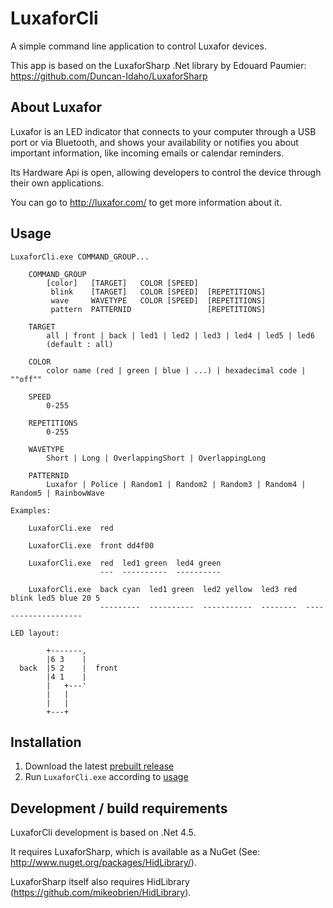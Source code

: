 # LuxaforCli

A simple command line application to control Luxafor devices.

This app is based on the LuxaforSharp .Net library by Edouard Paumier:  
https://github.com/Duncan-Idaho/LuxaforSharp

## About Luxafor

Luxafor is an LED indicator that connects to your computer through a USB port 
or via Bluetooth, and shows your availability or notifies you about important 
information, like incoming emails or calendar reminders.

Its Hardware Api is open, allowing developers to control the device through
their own applications.

You can go to http://luxafor.com/ to get more information about it.

## Usage

    LuxaforCli.exe COMMAND_GROUP...

        COMMAND_GROUP
            [color]   [TARGET]   COLOR [SPEED]
             blink    [TARGET]   COLOR [SPEED]  [REPETITIONS]
             wave     WAVETYPE   COLOR [SPEED]  [REPETITIONS]
             pattern  PATTERNID                 [REPETITIONS]
    
        TARGET
            all | front | back | led1 | led2 | led3 | led4 | led5 | led6
            (default : all)
    
        COLOR
            color name (red | green | blue | ...) | hexadecimal code | ""off""
    
        SPEED
            0-255
    
        REPETITIONS
            0-255
    
        WAVETYPE
            Short | Long | OverlappingShort | OverlappingLong
    
        PATTERNID
            Luxafor | Police | Random1 | Random2 | Random3 | Random4 | Random5 | RainbowWave
    
    Examples:
    
        LuxaforCli.exe  red

        LuxaforCli.exe  front dd4f00

        LuxaforCli.exe  red  led1 green  led4 green
                        ---  ----------  ----------

        LuxaforCli.exe  back cyan  led1 green  led2 yellow  led3 red  blink led5 blue 20 5
                        ---------  ----------  -----------  --------  --------------------
    
    LED layout:
    
            +-------,
            |6 3    |
      back  |5 2    |  front
            |4 1    |
            |   +---'
            |   |
            |   |
            +---+

## Installation

1. Download the latest [prebuilt release](https://github.com/Djuuu/LuxaforCli/releases/latest)
2. Run `LuxaforCli.exe` according to [usage](https://github.com/Djuuu/LuxaforCli#usage)

## Development / build requirements

LuxaforCli development is based on .Net 4.5.

It requires LuxaforSharp, which is available as a NuGet (See: http://www.nuget.org/packages/HidLibrary/).

LuxaforSharp itself also requires HidLibrary (https://github.com/mikeobrien/HidLibrary).
